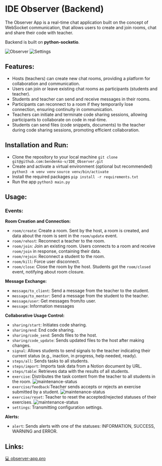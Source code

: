# IDE Observer (Backend)

The Observer App is a real-time chat application built on the concept of WebSocket communication, that allows users to
create and join rooms, chat and share their code with teacher.

Backend is built on **python-socketio**.

![Observer](https://habrastorage.org/webt/ii/rt/u6/iirtu6stfynhos1m1bwekdms6vu.jpeg)
![Settings](https://habrastorage.org/webt/_h/-w/c_/_h-wc_xic8sdbqot6i1mf_adbs8.png)

## Features:

- Hosts (teachers) can create new chat rooms, providing a platform for collaboration and communication.
- Users can join or leave existing chat rooms as participants (students and teacher).
- Students and teacher can send and receive messages in their rooms.
- Participants can reconnect to a room if they temporarily lose connection, ensuring continuity in communication.
- Teachers can initiate and terminate code sharing sessions, allowing participants to collaborate on code in real-time.
- Students can send files (code snippets, documents) to the teacher during code sharing sessions, promoting efficient
  collaboration.

## Installation and Run:

- Clone the repository to your local machine `git clone git@github.com:bendenko-v/IDE_Observer.git`
- Create and activate a virtual environment (optional but recommended) `python3 -m venv venv`
  `source venv/bin/activate`
- Install the required packages `pip install -r requirements.txt`
- Run the app `python3 main.py`

## Usage:

### Events:

**Room Creation and Connection:**

- `room/create`: Create a room. Sent by the host, a room is created, and data about the room is sent in
  the `room/update` event.
- `room/rehost`: Reconnect a teacher to the room.
- `room/join`: Join an existing room. Users connects to a room and receive `room/join` in response, containing their
  data.
- `room/rejoin`: Reconnect a student to the room.
- `room/kill`: Force user disconnect.
- `room/close`: Close the room by the host. Students got the `room/closed` event, notifying about room closure.

**Message Exchange:**

- `message/to_client`: Send a message from the teacher to the student.
- `message/to_mentor`: Send a message from the student to the teacher.
- `message/user`: Get messages from/to user.
- `message`: Information messages

**Collaborative Usage Control:**

- `sharing/start`: Initiates code sharing.
- `sharing/end`: End code sharing.
- `sharing/code_send`: Sends files to the host.
- `sharing/code_update`: Sends updated files to the host after making changes.
- `signal`: Allows students to send signals to the teacher indicating their current status (e.g., inaction, in progress,
  help needed, ready).
- `steps/all`: Sends tasks to all students.
- `steps/import`: Imports task data from a Notion document by URL.
- `steps/table`: Retrieves data with the results of all students.
- `exercise`: Distributes the task content from the teacher to all students in the
  room. ![maintenance-status](https://img.shields.io/badge/event-deprecated-red.svg)
- `exercise/feedback`:Teacher sends accepts or rejects an exercise submitted by a
  student. ![maintenance-status](https://img.shields.io/badge/event-deprecated-red.svg)
- `exercise/reset`: Teacher to reset the accepted/rejected statuses of their
  exercises. ![maintenance-status](https://img.shields.io/badge/event-deprecated-red.svg)
- `settings`: Transmitting configuration settings.

**Alerts:**

- `alert`: Sends alerts with one of the statuses: INFORMATION, SUCCESS, WARNING and ERROR.

## Links:

[💻 observer-app.pro](https://observer-app.pro/)
